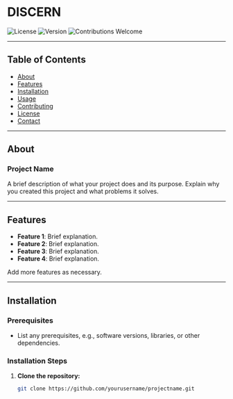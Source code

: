 # DISCERN

![License](https://img.shields.io/badge/license-MIT-blue.svg)
![Version](https://img.shields.io/badge/version-1.0.0-brightgreen.svg)
![Contributions Welcome](https://img.shields.io/badge/contributions-welcome-orange.svg)

---

## Table of Contents

- [About](#about)
- [Features](#features)
- [Installation](#installation)
- [Usage](#usage)
- [Contributing](#contributing)
- [License](#license)
- [Contact](#contact)

---

## About

### Project Name

A brief description of what your project does and its purpose. Explain why you created this project and what problems it solves.

---

## Features

- **Feature 1**: Brief explanation.
- **Feature 2**: Brief explanation.
- **Feature 3**: Brief explanation.
- **Feature 4**: Brief explanation.

Add more features as necessary.

---

## Installation

### Prerequisites

- List any prerequisites, e.g., software versions, libraries, or other dependencies.

### Installation Steps

1. **Clone the repository:**

   ```bash
   git clone https://github.com/yourusername/projectname.git
